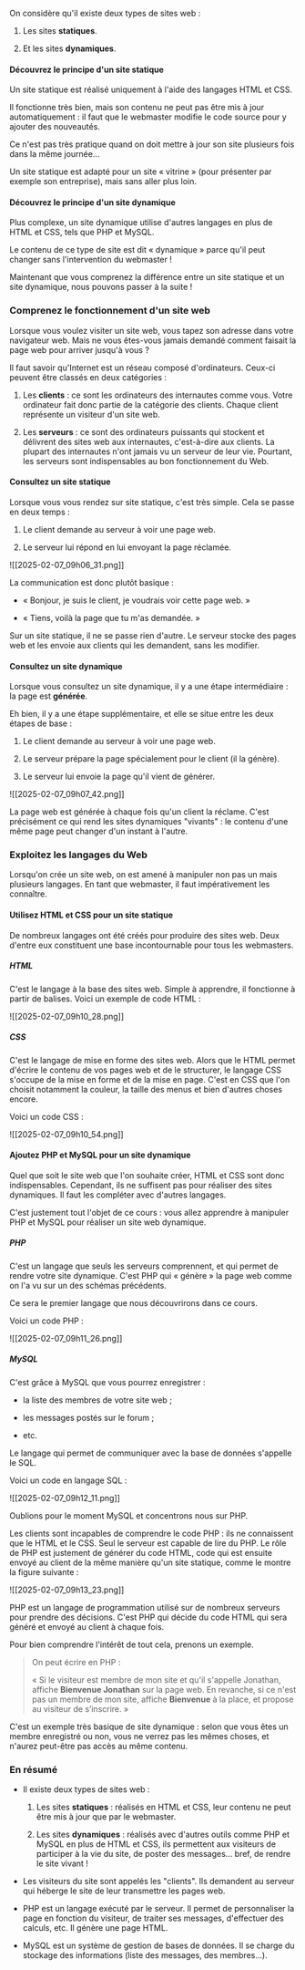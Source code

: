 
On considère qu'il existe deux types de sites web :

1. Les sites **statiques**.
    
2. Et les sites **dynamiques**.


#### **Découvrez le principe d'un site statique** 

Un site statique est réalisé uniquement à l'aide des langages HTML et CSS.

Il fonctionne très bien, mais son contenu ne peut pas être mis à jour automatiquement : il faut que le webmaster modifie le code source pour y ajouter des nouveautés.

Ce n'est pas très pratique quand on doit mettre à jour son site plusieurs fois dans la même journée…

Un site statique est adapté pour un site « vitrine » (pour présenter par exemple son entreprise), mais sans aller plus loin.


#### **Découvrez le principe d'un site dynamique**

Plus complexe, un site dynamique utilise d'autres langages en plus de HTML et CSS, tels que PHP et MySQL.

Le contenu de ce type de site est dit « dynamique » parce qu'il peut changer sans l'intervention du webmaster !

Maintenant que vous comprenez la différence entre un site statique et un site dynamique, nous pouvons passer à la suite !


### Comprenez le fonctionnement d'un site web

Lorsque vous voulez visiter un site web, vous tapez son adresse dans votre navigateur web. Mais ne vous êtes-vous jamais demandé comment faisait la page web pour arriver jusqu'à vous ?

Il faut savoir qu'Internet est un réseau composé d'ordinateurs. Ceux-ci peuvent être classés en deux catégories :

1. Les **clients** : ce sont les ordinateurs des internautes comme vous. Votre ordinateur fait donc partie de la catégorie des clients. Chaque client représente un visiteur d'un site web.
    
2. Les **serveurs** : ce sont des ordinateurs puissants qui stockent et délivrent des sites web aux internautes, c'est-à-dire aux clients. La plupart des internautes n'ont jamais vu un serveur de leur vie. Pourtant, les serveurs sont indispensables au bon fonctionnement du Web.


#### Consultez un site statique

Lorsque vous vous rendez sur site statique, c'est très simple. Cela se passe en deux temps :

1. Le client demande au serveur à voir une page web.
    
2. Le serveur lui répond en lui envoyant la page réclamée.


![[2025-02-07_09h06_31.png]]


La communication est donc plutôt basique :

- « Bonjour, je suis le client, je voudrais voir cette page web. »
    
- « Tiens, voilà la page que tu m'as demandée. »
    

Sur un site statique, il ne se passe rien d'autre. Le serveur stocke des pages web et les envoie aux clients qui les demandent, sans les modifier.


#### Consultez un site dynamique

Lorsque vous consultez un site dynamique, il y a une étape intermédiaire : la page est **générée**.


Eh bien, il y a une étape supplémentaire, et elle se situe entre les deux étapes de base :

1. Le client demande au serveur à voir une page web.
    
2. Le serveur prépare la page spécialement pour le client (il la génère).
    
3. Le serveur lui envoie la page qu'il vient de générer.

![[2025-02-07_09h07_42.png]]


La page web est générée à chaque fois qu'un client la réclame. C'est précisément ce qui rend les sites dynamiques "vivants" : le contenu d'une même page peut changer d'un instant à l'autre.

### Exploitez les langages du Web

Lorsqu'on crée un site web, on est amené à manipuler non pas un mais plusieurs langages. En tant que webmaster, il faut impérativement les connaître.

#### Utilisez HTML et CSS pour un site statique

De nombreux langages ont été créés pour produire des sites web. Deux d'entre eux constituent une base incontournable pour tous les webmasters.

##### **HTML**

C'est le langage à la base des sites web. Simple à apprendre, il fonctionne à partir de balises. Voici un exemple de code HTML :

![[2025-02-07_09h10_28.png]]

##### **CSS** 

C'est le langage de mise en forme des sites web. Alors que le HTML permet d'écrire le contenu de vos pages web et de le structurer, le langage CSS s'occupe de la mise en forme et de la mise en page. C'est en CSS que l'on choisit notamment la couleur, la taille des menus et bien d'autres choses encore.

Voici un code CSS :

![[2025-02-07_09h10_54.png]]

#### Ajoutez PHP et MySQL pour un site dynamique

Quel que soit le site web que l'on souhaite créer, HTML et CSS sont donc indispensables. Cependant, ils ne suffisent pas pour réaliser des sites dynamiques. Il faut les compléter avec d'autres langages.

C'est justement tout l'objet de ce cours : vous allez apprendre à manipuler PHP et MySQL pour réaliser un site web dynamique.

##### **PHP**

C'est un langage que seuls les serveurs comprennent, et qui permet de rendre votre site dynamique. C'est PHP qui « génère » la page web comme on l'a vu sur un des schémas précédents.

Ce sera le premier langage que nous découvrirons dans ce cours.

Voici un code PHP :

![[2025-02-07_09h11_26.png]]

##### **MySQL**

C'est grâce à MySQL que vous pourrez enregistrer :

- la liste des membres de votre site web ;
    
- les messages postés sur le forum ;
    
- etc.


Le langage qui permet de communiquer avec la base de données s'appelle le SQL.

Voici un code en langage SQL :

![[2025-02-07_09h12_11.png]]

Oublions pour le moment MySQL et concentrons nous sur PHP.

Les clients sont incapables de comprendre le code PHP : ils ne connaissent que le HTML et le CSS. Seul le serveur est capable de lire du PHP. Le rôle de PHP est justement de générer du code HTML, code qui est ensuite envoyé au client de la même manière qu'un site statique, comme le montre la figure suivante :

![[2025-02-07_09h13_23.png]]


PHP est un langage de programmation utilisé sur de nombreux serveurs pour prendre des décisions. C'est PHP qui décide du code HTML qui sera généré et envoyé au client à chaque fois.

Pour bien comprendre l'intérêt de tout cela, prenons un exemple.

> On peut écrire en PHP :
> 
> « Si le visiteur est membre de mon site et qu'il s'appelle Jonathan, affiche **Bienvenue Jonathan** sur la page web. En revanche, si ce n'est pas un membre de mon site, affiche **Bienvenue** à la place, et propose au visiteur de s’inscrire. »

C'est un exemple très basique de site dynamique : selon que vous êtes un membre enregistré ou non, vous ne verrez pas les mêmes choses, et n'aurez peut-être pas accès au même contenu.


### En résumé

- Il existe deux types de sites web :
    
    1. Les sites **statiques** : réalisés en HTML et CSS, leur contenu ne peut être mis à jour que par le webmaster.
        
    2. Les sites **dynamiques** : réalisés avec d'autres outils comme PHP et MySQL en plus de HTML et CSS, ils permettent aux visiteurs de participer à la vie du site, de poster des messages… bref, de rendre le site vivant !
        
- Les visiteurs du site sont appelés les "clients". Ils demandent au serveur qui héberge le site de leur transmettre les pages web.
    
- PHP est un langage exécuté par le serveur. Il permet de personnaliser la page en fonction du visiteur, de traiter ses messages, d'effectuer des calculs, etc. Il génère une page HTML.
    
- MySQL est un système de gestion de bases de données. Il se charge du stockage des informations (liste des messages, des membres…).





